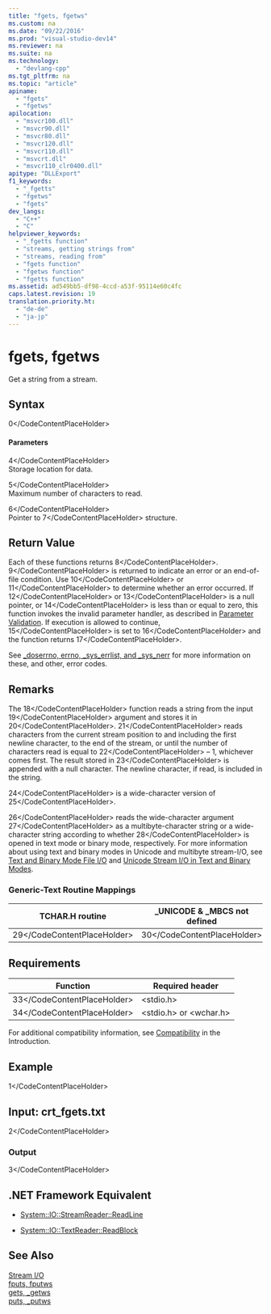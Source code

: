 ```yaml
---
title: "fgets, fgetws"
ms.custom: na
ms.date: "09/22/2016"
ms.prod: "visual-studio-dev14"
ms.reviewer: na
ms.suite: na
ms.technology: 
  - "devlang-cpp"
ms.tgt_pltfrm: na
ms.topic: "article"
apiname: 
  - "fgets"
  - "fgetws"
apilocation: 
  - "msvcr100.dll"
  - "msvcr90.dll"
  - "msvcr80.dll"
  - "msvcr120.dll"
  - "msvcr110.dll"
  - "msvcrt.dll"
  - "msvcr110_clr0400.dll"
apitype: "DLLExport"
f1_keywords: 
  - "_fgetts"
  - "fgetws"
  - "fgets"
dev_langs: 
  - "C++"
  - "C"
helpviewer_keywords: 
  - "_fgetts function"
  - "streams, getting strings from"
  - "streams, reading from"
  - "fgets function"
  - "fgetws function"
  - "fgetts function"
ms.assetid: ad549bb5-df98-4ccd-a53f-95114e60c4fc
caps.latest.revision: 19
translation.priority.ht: 
  - "de-de"
  - "ja-jp"
---
```

# fgets, fgetws
Get a string from a stream.  
  
## Syntax  
  
<CodeContentPlaceHolder>0\</CodeContentPlaceHolder>  
#### Parameters  
 <CodeContentPlaceHolder>4\</CodeContentPlaceHolder>  
 Storage location for data.  
  
 <CodeContentPlaceHolder>5\</CodeContentPlaceHolder>  
 Maximum number of characters to read.  
  
 <CodeContentPlaceHolder>6\</CodeContentPlaceHolder>  
 Pointer to <CodeContentPlaceHolder>7\</CodeContentPlaceHolder> structure.  
  
## Return Value  
 Each of these functions returns <CodeContentPlaceHolder>8\</CodeContentPlaceHolder>. <CodeContentPlaceHolder>9\</CodeContentPlaceHolder> is returned to indicate an error or an end-of-file condition. Use <CodeContentPlaceHolder>10\</CodeContentPlaceHolder> or <CodeContentPlaceHolder>11\</CodeContentPlaceHolder> to determine whether an error occurred. If <CodeContentPlaceHolder>12\</CodeContentPlaceHolder> or <CodeContentPlaceHolder>13\</CodeContentPlaceHolder> is a null pointer, or <CodeContentPlaceHolder>14\</CodeContentPlaceHolder> is less than or equal to zero, this function invokes the invalid parameter handler, as described in [Parameter Validation](../vs140/parameter-validation.md). If execution is allowed to continue, <CodeContentPlaceHolder>15\</CodeContentPlaceHolder> is set to <CodeContentPlaceHolder>16\</CodeContentPlaceHolder> and the function returns <CodeContentPlaceHolder>17\</CodeContentPlaceHolder>.  
  
 See [_doserrno, errno, _sys_errlist, and _sys_nerr](../vs140/errno--_doserrno--_sys_errlist--and-_sys_nerr.md) for more information on these, and other, error codes.  
  
## Remarks  
 The <CodeContentPlaceHolder>18\</CodeContentPlaceHolder> function reads a string from the input <CodeContentPlaceHolder>19\</CodeContentPlaceHolder> argument and stores it in <CodeContentPlaceHolder>20\</CodeContentPlaceHolder>. <CodeContentPlaceHolder>21\</CodeContentPlaceHolder> reads characters from the current stream position to and including the first newline character, to the end of the stream, or until the number of characters read is equal to <CodeContentPlaceHolder>22\</CodeContentPlaceHolder> – 1, whichever comes first. The result stored in <CodeContentPlaceHolder>23\</CodeContentPlaceHolder> is appended with a null character. The newline character, if read, is included in the string.  
  
 <CodeContentPlaceHolder>24\</CodeContentPlaceHolder> is a wide-character version of <CodeContentPlaceHolder>25\</CodeContentPlaceHolder>.  
  
 <CodeContentPlaceHolder>26\</CodeContentPlaceHolder> reads the wide-character argument <CodeContentPlaceHolder>27\</CodeContentPlaceHolder> as a multibyte-character string or a wide-character string according to whether <CodeContentPlaceHolder>28\</CodeContentPlaceHolder> is opened in text mode or binary mode, respectively. For more information about using text and binary modes in Unicode and multibyte stream-I/O, see [Text and Binary Mode File I/O](../vs140/text-and-binary-mode-file-i-o.md) and [Unicode Stream I/O in Text and Binary Modes](../vs140/unicode-stream-i-o-in-text-and-binary-modes.md).  
  
### Generic-Text Routine Mappings  
  
|TCHAR.H routine|_UNICODE & _MBCS not defined|_MBCS defined|_UNICODE defined|  
|---------------------|------------------------------------|--------------------|-----------------------|  
|<CodeContentPlaceHolder>29\</CodeContentPlaceHolder>|<CodeContentPlaceHolder>30\</CodeContentPlaceHolder>|<CodeContentPlaceHolder>31\</CodeContentPlaceHolder>|<CodeContentPlaceHolder>32\</CodeContentPlaceHolder>|  
  
## Requirements  
  
|Function|Required header|  
|--------------|---------------------|  
|<CodeContentPlaceHolder>33\</CodeContentPlaceHolder>|\<stdio.h>|  
|<CodeContentPlaceHolder>34\</CodeContentPlaceHolder>|\<stdio.h> or \<wchar.h>|  
  
 For additional compatibility information, see [Compatibility](../vs140/compatibility.md) in the Introduction.  
  
## Example  
  
<CodeContentPlaceHolder>1\</CodeContentPlaceHolder>  
## Input: crt_fgets.txt  
  
<CodeContentPlaceHolder>2\</CodeContentPlaceHolder>  
### Output  
  
<CodeContentPlaceHolder>3\</CodeContentPlaceHolder>  
## .NET Framework Equivalent  
  
-   [System::IO::StreamReader::ReadLine](https://msdn.microsoft.com/en-us/library/system.io.streamreader.readline.aspx)  
  
-   [System::IO::TextReader::ReadBlock](https://msdn.microsoft.com/en-us/library/system.io.textreader.readblock.aspx)  
  
## See Also  
 [Stream I/O](../vs140/stream-i-o.md)   
 [fputs, fputws](../vs140/fputs--fputws.md)   
 [gets, _getws](../vs140/gets--_getws.md)   
 [puts, _putws](../vs140/puts--_putws.md)